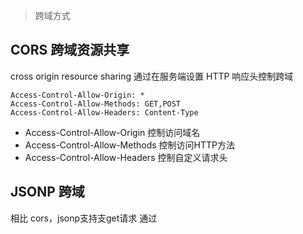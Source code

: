 > 跨域方式
## CORS 跨域资源共享
cross origin resource sharing
通过在服务端设置 HTTP 响应头控制跨域
```http
Access-Control-Allow-Origin: *
Access-Control-Allow-Methods: GET,POST
Access-Control-Allow-Headers: Content-Type
```
* Access-Control-Allow-Origin 控制访问域名
* Access-Control-Allow-Methods 控制访问HTTP方法
* Access-Control-Allow-Headers 控制自定义请求头

## JSONP 跨域
相比 cors，jsonp支持支get请求
通过 <script> 标签，动态设置 src 属性实现跨域
```javascript
function jsonp(req) {
  const calbackName = 'callback' + Date.now();
  script.src = req.url + '?callback=' + callbackName;
  return new Promise((resolve) => {
     const script = document.createElement('script');
     window[calbackName] = function(json)  {
        resolve(json);
     }
  });
}
// 使用
jsonp({
  url: 'https://api.com/get',
}).then(res => {
  console.log(res);
});
```
